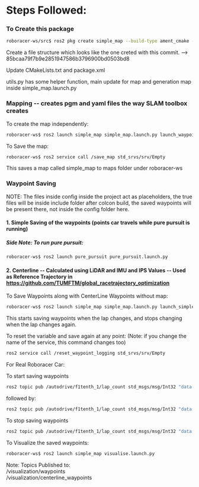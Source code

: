 # Steps Followed:

### To Create this package

```bash
roboracer-ws/src$ ros2 pkg create simple_map --build-type ament_cmake --license MIT
```

Create a file structure which looks like the one creted with this commit. --> 85bcaa79f7b9e2851947586b3796900bd0503bd8

Update CMakeLists.txt and package.xml

utils.py has some helper function, main update for map and generation map inside simple_map.launch.py

### Mapping -- creates pgm and yaml files the way SLAM toolbox creates

To create the map independently:
```bash
roboracer-ws$ ros2 launch simple_map simple_map.launch.py launch_waypoint_logger:=false
```

To Save the map:
```bash
roboracer-ws$ ros2 service call /save_map std_srvs/srv/Empty
```

This saves a map called simple_map to maps folder under roboracer-ws


### Waypoint Saving

NOTE: The files inside config inside the project act as placeholders, the true files will be inside include folder after colcon build, the saved waypoints will be present there, not inside the config folder here. 

#### 1. Simple Saving of the waypoints (points car travels while pure pursuit is running)

##### Side Note: To run pure pursuit:

```bash
roboracer-ws$ ros2 launch pure_pursuit pure_pursuit.launch.py 
```

#### 2. Centerline -- Calculated using LiDAR and IMU and IPS Values -- Used as Reference Trajectory in https://github.com/TUMFTM/global_racetrajectory_optimization


To Save Waypoints along with CenterLine Waypoints without map:
```bash
roboracer-ws$ ros2 launch simple_map simple_map.launch.py launch_simple_map:=false
```

This starts saving waypoints when the lap changes, and stops changing when the lap changes again. 

To reset the variable and save again at any point: (Note: if you change the name of the service, this command changes too)
```bash
ros2 service call /reset_waypoint_logging std_srvs/srv/Empty
```

For Real Roboracer Car:

To start saving waypoints
```bash
ros2 topic pub /autodrive/f1tenth_1/lap_count std_msgs/msg/Int32 "data: 1"
```
followed by:
```bash
ros2 topic pub /autodrive/f1tenth_1/lap_count std_msgs/msg/Int32 "data: 2"
```

To stop saving waypoints
```bash
ros2 topic pub /autodrive/f1tenth_1/lap_count std_msgs/msg/Int32 "data: 3"
```

To Visualize the saved waypoints: 
```bash
roboracer-ws$ ros2 launch simple_map visualise.launch.py 
```

Note: Topics Published to: <br> 
/visualization/waypoints <br>
/visualization/centerline_waypoints





